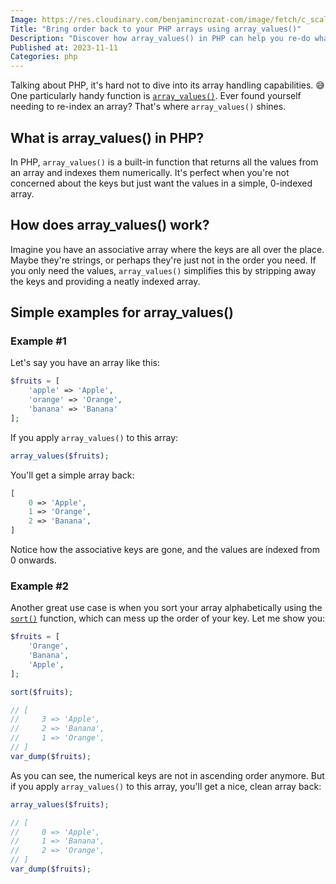 ```yaml
---
Image: https://res.cloudinary.com/benjamincrozat-com/image/fetch/c_scale,f_webp,q_auto,w_1200/https://life-long-bunny.fra1.digitaloceanspaces.com/media-library/production/250/01HF1NKCB4P7NCJEP2XZJ3WZ53.jpg
Title: "Bring order back to your PHP arrays using array_values()"
Description: "Discover how array_values() in PHP can help you re-do what has been undone."
Published at: 2023-11-11
Categories: php
---
```


Talking about PHP, it's hard not to dive into its array handling capabilities. 😅 One particularly handy function is [`array_values()`](https://www.php.net/array_values). Ever found yourself needing to re-index an array? That's where `array_values()` shines.

## What is array_values() in PHP?

In PHP, `array_values()` is a built-in function that returns all the values from an array and indexes them numerically. It's perfect when you're not concerned about the keys but just want the values in a simple, 0-indexed array.

## How does array_values() work?

Imagine you have an associative array where the keys are all over the place. Maybe they're strings, or perhaps they're just not in the order you need. If you only need the values, `array_values()` simplifies this by stripping away the keys and providing a neatly indexed array.

## Simple examples for array_values()

### Example #1

Let's say you have an array like this:

```php
$fruits = [
    'apple' => 'Apple',
    'orange' => 'Orange',
    'banana' => 'Banana'
];
```

If you apply `array_values()` to this array:

```php
array_values($fruits);
```

You'll get a simple array back:

```php
[
    0 => 'Apple', 
    1 => 'Orange', 
    2 => 'Banana',
]
```

Notice how the associative keys are gone, and the values are indexed from 0 onwards.

### Example #2

Another great use case is when you sort your array alphabetically using the [`sort()`](https://www.php.net/sort) function, which can mess up the order of your key. Let me show you:

```php
$fruits = [
    'Orange',
    'Banana',
    'Apple',
];

sort($fruits);

// [
//     3 => 'Apple',
//     2 => 'Banana',
//     1 => 'Orange',
// ]
var_dump($fruits);
```

As you can see, the numerical keys are not in ascending order anymore. But if you apply `array_values()` to this array, you'll get a nice, clean array back:

```php
array_values($fruits);

// [
//     0 => 'Apple',
//     1 => 'Banana',
//     2 => 'Orange',
// ]
var_dump($fruits);
```
